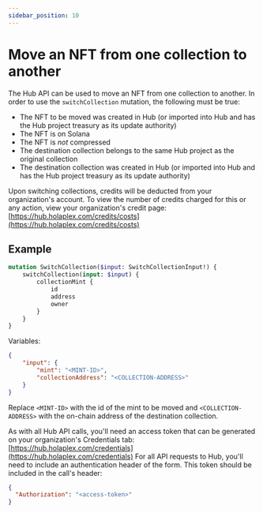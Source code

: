```yaml
---
sidebar_position: 10
---
```


# Move an NFT from one collection to another

The Hub API can be used to move an NFT from one collection to another. In order to use the `switchCollection` mutation, the following must be true:
- The NFT to be moved was created in Hub (or imported into Hub and has the Hub project treasury as its update authority)
- The NFT is on Solana
- The NFT is *not* compressed
- The destination collection belongs to the same Hub project as the original collection
- The destination collection was created in Hub (or imported into Hub and has the Hub project treasury as its update authority)

Upon switching collections, credits will be deducted from your organization's account. To view the number of credits charged for this or any action, view your organization's credit page: [https://hub.holaplex.com/credits/costs](https://hub.holaplex.com/credits/costs)

## Example

```graphql
mutation SwitchCollection($input: SwitchCollectionInput!) {
    switchCollection(input: $input) {
        collectionMint {
            id
            address
            owner
        }
    }
}
```
Variables:
```json
{
    "input": {
        "mint": "<MINT-ID>",
        "collectionAddress": "<COLLECTION-ADDRESS>"
    }
}
```
Replace `<MINT-ID>` with the id of the mint to be moved and `<COLLECTION-ADDRESS>` with the on-chain address of the destination collection.

As with all Hub API calls, you'll need an access token that can be generated on your organization's Credentials tab: [https://hub.holaplex.com/credentials](https://hub.holaplex.com/credentials)
For all API requests to Hub, you'll need to include an authentication header of the form. This token should be included in the call's header:
```json
{
  "Authorization": "<access-token>"
}
```